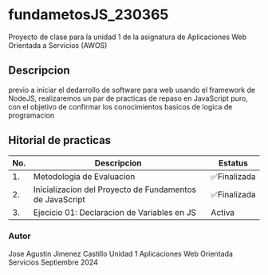 # fundametosJS_230365
Proyecto de clase para la unidad 1 de la asignatura de Aplicaciones Web Orientada  a Servicios (AWOS)



## Descripcion
previo a iniciar el dedarrollo de software para web usando el framework de NodeJS, realizaremos un par de
practicas de repaso en JavaScript puro, con el objetivo de confirmar los conocimientos basicos de logica
de programacion 

## Hitorial de practicas 


 |No.| Descripcion|Estatus|
 |--|--|--|
 |1.|Metodologia de Evaluacion| ✅Finalizada|
 |2.|Inicializacion del Proyecto de Fundamentos de JavaScript |✅Finalizada|
 |3.|Ejecicio 01: Declaracion de Variables en JS | Activa |



### Autor 
Jose Agustin Jimenez Castillo 
Unidad 1
Aplicaciones Web Orientada  Servicios 
Septiembre 2024